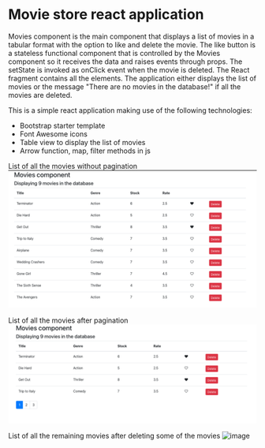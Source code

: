 # Movie store react application

Movies component is the main component that displays a list of movies in a tabular format with the option to like and delete the movie. The like button is a stateless functional component that is controlled by the Movies component so it receives the data and raises events through props. The setState is invoked as onClick event when the movie is deleted. The React fragment contains all the elements. The application either displays the list of movies or the message "There are no movies in the database!" if all the movies are deleted.

This is a simple react application making use of the following technologies:

<ul>
    <li>Bootstrap starter template</li>
    <li>Font Awesome icons</li>
    <li>Table view to display the list of movies</li>
    <li>Arrow function, map, filter methods in js</li>
</ul>

List of all the movies without pagination
![alt text](image.png)

List of all the movies after pagination
![alt text](image-1.png)

List of all the remaining movies after deleting some of the movies
<img width="1354" alt="image" src="https://github.com/angelineflorajohn/react-apps/assets/25217498/9494c3f3-7f53-4bb7-8678-2da1406db263">
